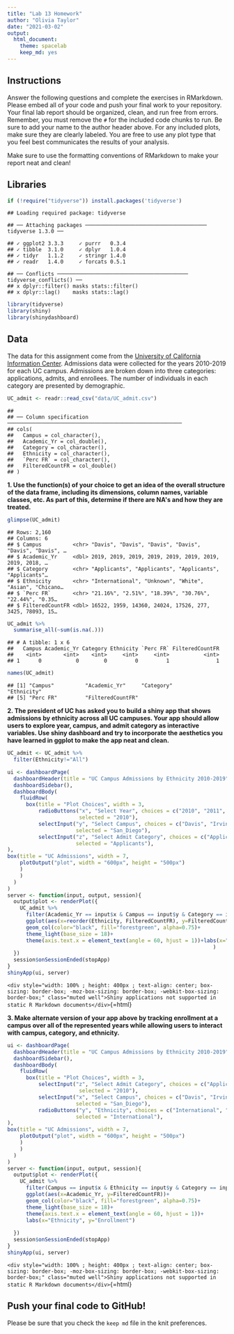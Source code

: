 ```yaml
---
title: "Lab 13 Homework"
author: "Olivia Taylor"
date: "2021-03-02"
output:
  html_document: 
    theme: spacelab
    keep_md: yes
---
```




## Instructions
Answer the following questions and complete the exercises in RMarkdown. Please embed all of your code and push your final work to your repository. Your final lab report should be organized, clean, and run free from errors. Remember, you must remove the `#` for the included code chunks to run. Be sure to add your name to the author header above. For any included plots, make sure they are clearly labeled. You are free to use any plot type that you feel best communicates the results of your analysis.  

Make sure to use the formatting conventions of RMarkdown to make your report neat and clean!  

## Libraries

```r
if (!require("tidyverse")) install.packages('tidyverse')
```

```
## Loading required package: tidyverse
```

```
## ── Attaching packages ─────────────────────────────────────── tidyverse 1.3.0 ──
```

```
## ✓ ggplot2 3.3.3     ✓ purrr   0.3.4
## ✓ tibble  3.1.0     ✓ dplyr   1.0.4
## ✓ tidyr   1.1.2     ✓ stringr 1.4.0
## ✓ readr   1.4.0     ✓ forcats 0.5.1
```

```
## ── Conflicts ────────────────────────────────────────── tidyverse_conflicts() ──
## x dplyr::filter() masks stats::filter()
## x dplyr::lag()    masks stats::lag()
```


```r
library(tidyverse)
library(shiny)
library(shinydashboard)
```

## Data
The data for this assignment come from the [University of California Information Center](https://www.universityofcalifornia.edu/infocenter). Admissions data were collected for the years 2010-2019 for each UC campus. Admissions are broken down into three categories: applications, admits, and enrollees. The number of individuals in each category are presented by demographic.  

```r
UC_admit <- readr::read_csv("data/UC_admit.csv")
```

```
## 
## ── Column specification ────────────────────────────────────────────────────────
## cols(
##   Campus = col_character(),
##   Academic_Yr = col_double(),
##   Category = col_character(),
##   Ethnicity = col_character(),
##   `Perc FR` = col_character(),
##   FilteredCountFR = col_double()
## )
```

**1. Use the function(s) of your choice to get an idea of the overall structure of the data frame, including its dimensions, column names, variable classes, etc. As part of this, determine if there are NA's and how they are treated.**  

```r
glimpse(UC_admit)
```

```
## Rows: 2,160
## Columns: 6
## $ Campus          <chr> "Davis", "Davis", "Davis", "Davis", "Davis", "Davis", …
## $ Academic_Yr     <dbl> 2019, 2019, 2019, 2019, 2019, 2019, 2019, 2019, 2018, …
## $ Category        <chr> "Applicants", "Applicants", "Applicants", "Applicants"…
## $ Ethnicity       <chr> "International", "Unknown", "White", "Asian", "Chicano…
## $ `Perc FR`       <chr> "21.16%", "2.51%", "18.39%", "30.76%", "22.44%", "0.35…
## $ FilteredCountFR <dbl> 16522, 1959, 14360, 24024, 17526, 277, 3425, 78093, 15…
```


```r
UC_admit %>% 
  summarise_all(~sum(is.na(.)))
```

```
## # A tibble: 1 x 6
##   Campus Academic_Yr Category Ethnicity `Perc FR` FilteredCountFR
##    <int>       <int>    <int>     <int>     <int>           <int>
## 1      0           0        0         0         1               1
```


```r
names(UC_admit)
```

```
## [1] "Campus"          "Academic_Yr"     "Category"        "Ethnicity"      
## [5] "Perc FR"         "FilteredCountFR"
```


**2. The president of UC has asked you to build a shiny app that shows admissions by ethnicity across all UC campuses. Your app should allow users to explore year, campus, and admit category as interactive variables. Use shiny dashboard and try to incorporate the aesthetics you have learned in ggplot to make the app neat and clean.**

```r
UC_admit <- UC_admit %>% 
  filter(Ethnicity!="All")
```


```r
ui <- dashboardPage(
  dashboardHeader(title = "UC Campus Admissions by Ethnicity 2010-2019"),
  dashboardSidebar(),
  dashboardBody(
    fluidRow(
      box(title = "Plot Choices", width = 3,
          radioButtons("x", "Select Year", choices = c("2010", "2011", "2012", "2013", "2014", "2015", "2016", "2017", "2018", "2019"),
                       selected = "2010"),
          selectInput("y", "Select Campus", choices = c("Davis", "Irvine", "Los_Angeles", "Berkeley", "Merced", "Riverside", "San_Diego", "Santa_Barabara", "Satna_Cruz"),
                      selected = "San_Diego"),
          selectInput("z", "Select Admit Category", choices = c("Applicants", "Admits", "Enrollees"),
                      selected = "Applicants"),
),
box(title = "UC Admissions", width = 7,
    plotOutput("plot", width = "600px", height = "500px")
    )
    )
  )
)
server <- function(input, output, session){
  output$plot <- renderPlot({
    UC_admit %>% 
      filter(Academic_Yr == input$x & Campus == input$y & Category == input$z) %>% 
      ggplot(aes(x=reorder(Ethnicity, FilteredCountFR), y=FilteredCountFR))+
      geom_col(color="black", fill="forestgreen", alpha=0.75)+
      theme_light(base_size = 18)+
      theme(axis.text.x = element_text(angle = 60, hjust = 1))+labs(x="Ethnicity", y="Number"
                                                                  )
  })
  session$onSessionEnded(stopApp)
}
shinyApp(ui, server)
```

`<div style="width: 100% ; height: 400px ; text-align: center; box-sizing: border-box; -moz-box-sizing: border-box; -webkit-box-sizing: border-box;" class="muted well">Shiny applications not supported in static R Markdown documents</div>`{=html}

**3. Make alternate version of your app above by tracking enrollment at a campus over all of the represented years while allowing users to interact with campus, category, and ethnicity.**

```r
ui <- dashboardPage(
  dashboardHeader(title = "UC Campus Admissions by Ethnicity 2010-2019"),
  dashboardSidebar(),
  dashboardBody(
    fluidRow(
      box(title = "Plot Choices", width = 3,
          selectInput("z", "Select Admit Category", choices = c("Applicants", "Admits", "Enrollees"),
                       selected = "2010"),
          selectInput("x", "Select Campus", choices = c("Davis", "Irvine", "Los_Angeles", "Berkeley", "Merced", "Riverside", "San_Diego", "Santa_Barabara", "Satna_Cruz"),
                      selected = "San_Diego"),
          radioButtons("y", "Ethnicity", choices = c("International", "Unknown", "White", "asian", "Chicano/Latino", "American Indian", "African American"),
                      selected = "International"),
),
box(title = "UC Admissions", width = 7,
    plotOutput("plot", width = "600px", height = "500px")
    )
    )
  )
)
server <- function(input, output, session){
  output$plot <- renderPlot({
    UC_admit %>% 
      filter(Campus == input$x & Ethnicity == input$y & Category == input$z) %>% 
      ggplot(aes(x=Academic_Yr, y=FilteredCountFR))+
      geom_col(color="black", fill="forestgreen", alpha=0.75)+
      theme_light(base_size = 18)+
      theme(axis.text.x = element_text(angle = 60, hjust = 1))+
      labs(x="Ethnicity", y="Enrollment")
                                                                  
  })
  session$onSessionEnded(stopApp)
}
shinyApp(ui, server)
```

`<div style="width: 100% ; height: 400px ; text-align: center; box-sizing: border-box; -moz-box-sizing: border-box; -webkit-box-sizing: border-box;" class="muted well">Shiny applications not supported in static R Markdown documents</div>`{=html}

## Push your final code to GitHub!
Please be sure that you check the `keep md` file in the knit preferences. 

